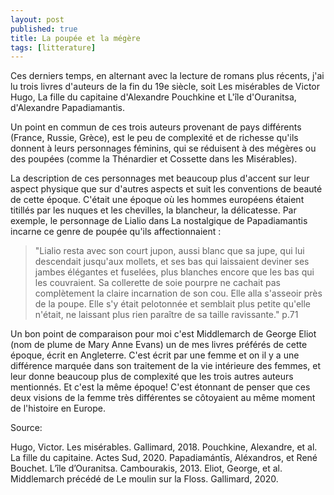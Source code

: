 ```yaml
---
layout: post
published: true
title: La poupée et la mégère
tags: [litterature]
---
```


Ces derniers temps, en alternant avec la lecture de romans plus récents, j'ai lu trois livres d'auteurs de la fin du 19e siècle, soit Les misérables de Victor Hugo, La fille du capitaine d'Alexandre Pouchkine et L'île d'Ouranitsa, d'Alexandre Papadiamantis.

Un point en commun de ces trois auteurs provenant de pays différents (France, Russie, Grèce), est le peu de complexité et de richesse qu'ils donnent à leurs personnages féminins, qui se réduisent à des mégères ou des poupées (comme la Thénardier et Cossette dans les Misérables).

La description de ces personnages met beaucoup plus d'accent sur leur aspect physique que sur d'autres aspects et suit les conventions de beauté de cette époque. C'était une époque où les hommes européens étaient titillés par les nuques et les chevilles, la blancheur, la délicatesse. Par exemple, le personnage de Lialio dans La nostalgique de Papadiamantis incarne ce genre de poupée qu'ils affectionnaient : 

> "Lialio resta avec son court jupon, aussi blanc que sa jupe, qui lui descendait jusqu'aux mollets, et ses bas qui laissaient deviner ses jambes élégantes et fuselées, plus blanches encore que les bas qui les couvraient. Sa collerette de soie pourpre ne cachait pas complètement la claire incarnation de son cou. Elle alla s'asseoir près de la poupe. Elle s'y était pelotonnée et semblait plus petite qu'elle n'était, ne laissant plus rien paraître de sa taille ravissante."
p.71

Un bon point de comparaison pour moi c'est Middlemarch de George Eliot (nom de plume de Mary Anne Evans) un de mes livres préférés de cette époque, écrit en Angleterre. C'est écrit par une femme et on il y a une différence marquée dans son traitement de la vie intérieure des femmes, et leur donne beaucoup plus de complexité que les trois autres auteurs mentionnés. Et c'est la même époque! C'est étonnant de penser que ces deux visions de la femme très différentes se côtoyaient au même moment de l'histoire en Europe.


Source:

Hugo, Victor. Les misérables. Gallimard, 2018.
Pouchkine, Alexandre, et al. La fille du capitaine. Actes Sud, 2020.
Papadiamántīs, Aléxandros, et René Bouchet. L’île d’Ouranitsa. Cambourakis, 2013.
Eliot, George, et al. Middlemarch précédé de Le moulin sur la Floss. Gallimard, 2020.
